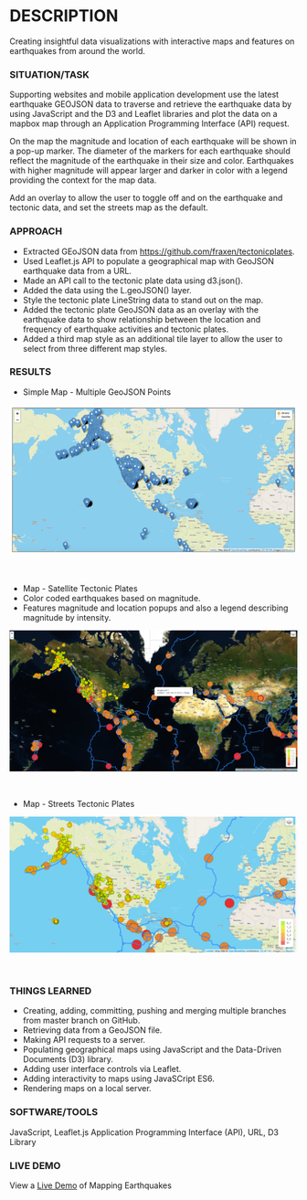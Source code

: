 # DESCRIPTION
Creating insightful data visualizations with interactive maps and features on earthquakes from around the world.

### SITUATION/TASK
Supporting websites and mobile application development use the latest earthquake GEOJSON 
data to traverse and retrieve the earthquake data by using JavaScript and the D3 and Leaflet
libraries and plot the data on a mapbox map through an Application Programming Interface (API) request.

On the map the magnitude and location of each earthquake will be shown in a pop-up marker. The diameter of the markers for each earthquake should reflect the magnitude of the earthquake in their size and color. Earthquakes with higher magnitude will appear larger and darker in color with a legend providing the context for the map data. 

Add an overlay to allow the user to toggle off and on the earthquake and tectonic data, and set the streets map as the default.

### APPROACH
*	Extracted GEoJSON data from https://github.com/fraxen/tectonicplates.
*	 Used Leaflet.js API to populate a geographical map with GeoJSON earthquake data from a URL.
*	 Made an API call to the tectonic plate data using d3.json().
*	Added the data using the L.geoJSON() layer.
*	Style the tectonic plate LineString data to stand out on the map.
*	Added the tectonic plate GeoJSON data as an overlay with the earthquake data to show relationship between the location and frequency of earthquake activities and tectonic plates.
*	Added a third map style as an additional tile layer to allow the user to select from three different map styles.


### RESULTS

* Simple Map - Multiple GeoJSON Points

<img align=" center" width="650" src="/pics/Simple_Multiple_Points.png"><br/><br/><br/>

* Map - Satellite Tectonic Plates
* Color coded earthquakes based on magnitude.
* Features magnitude and location popups and also a legend describing magnitude by intensity.

<img align="center" width="650" src="/pics/Earthquake_satellite2_past7days.png"><br/><br/><br/>

* Map - Streets Tectonic Plates

<img align="center" width="650" src="/pics/streets_tectonic_plates.png"><br/><br/><br/>


### THINGS LEARNED
*	Creating, adding, committing, pushing and merging multiple branches from master branch on GitHub.
*	Retrieving data from a GeoJSON file.
*	Making API requests to a server.
*	Populating geographical maps using JavaScript and the Data-Driven Documents (D3) library.
*	Adding user interface controls via Leaflet.
* Adding interactivity to maps using JavaSCript ES6.
* Rendering maps on a local server.

### SOFTWARE/TOOLS
JavaScript, Leaflet.js Application Programming Interface (API), URL, D3 Library

### LIVE DEMO
View a [Live Demo]("https://aodoming.github.io/Mapping_Earthquakes_Deploy/") of Mapping Earthquakes

